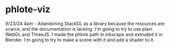 # phlote-viz

9/23/24 4am - Adandoning StackGL as a library because the resources are scarce, and the documentation is lacking. I'm going to try to use plain WebGL and ThreeJS. I made the phlote path in inkscape and extruded it in Blender. I'm going to try to make a scene with it and add a shader to it. 